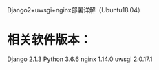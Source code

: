 Django2+uwsgi+nginx部署详解（Ubuntu18.04）

# 相关软件版本：
>
Django 2.1.3
Python 3.6.6
nginx 1.14.0
uwsgi 2.0.17.1
